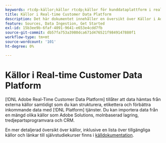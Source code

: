 ```yaml
---
keywords: rtcdp-källor;källor rtcdp;källor för kunddataplattform i realtid
title: Källor i Real-time Customer Data Platform
description: Det här dokumentet innehåller en översikt över Källor i Adobe Real-time Customer Data Platform
feature: Sources, Data Ingestion, Get Started
exl-id: 15b3ee9b-6faf-4091-9641-e653e4cdd7fb
source-git-commit: db57fa753a3980dca671d476521f9849147880f1
workflow-type: tm+mt
source-wordcount: '101'
ht-degree: 0%

---
```


# Källor i Real-time Customer Data Platform

[!DNL Adobe Real-Time Customer Data Platform] tillåter att data hämtas från externa källor samtidigt som du kan strukturera, etikettera och förbättra inkommande data med [!DNL Platform] tjänster. Du kan importera data från en mängd olika källor som Adobe Solutions, molnbaserad lagring, tredjepartsprogramvara och CRM.

En mer detaljerad översikt över källor, inklusive en lista över tillgängliga källor och länkar till självstudiekurser finns i [källdokumentation](../../sources/home.md).
